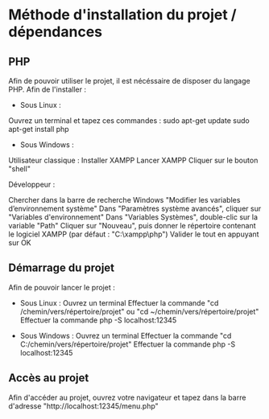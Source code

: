 # Méthode d'installation du projet / dépendances

## PHP
Afin de pouvoir utiliser le projet, il est nécéssaire de disposer du langage PHP.
Afin de l'installer :

- Sous Linux :

Ouvrez un terminal et tapez ces commandes :
sudo apt-get update
sudo apt-get install php

- Sous Windows :

Utilisateur classique :
Installer XAMPP
Lancer XAMPP
Cliquer sur le bouton "shell"

Développeur :

Chercher dans la barre de recherche Windows "Modifier les variables d’environnement système"
Dans "Paramètres système avancés", cliquer sur "Variables d'environnement"
Dans "Variables Systèmes", double-clic sur la variable "Path"
Cliquer sur "Nouveau", puis donner le répertoire contenant le logiciel XAMPP (par défaut : "C:\xampp\php")
Valider le tout en appuyant sur OK


## Démarrage du projet
Afin de pouvoir lancer le projet :

- Sous Linux :
Ouvrez un terminal
Effectuer la commande "cd /chemin/vers/répertoire/projet" ou "cd ~/chemin/vers/répertoire/projet"
Effectuer la commande php -S localhost:12345

- Sous Windows :
Ouvrez un terminal
Effectuer la commande "cd C:/chemin/vers/répertoire/projet"
Effectuer la commande php -S localhost:12345

## Accès au projet
Afin d'accéder au projet, ouvrez votre navigateur et tapez dans la barre d'adresse "http://localhost:12345/menu.php"
 